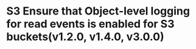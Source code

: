 # S3 Ensure that Object-level logging for read events is enabled for S3 buckets(v1.2.0, v1.4.0, v3.0.0)

